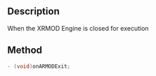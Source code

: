 ## Description

When the XRMOD Engine is closed for execution

## Method

```objectivec
- (void)onARMODExit;
```
